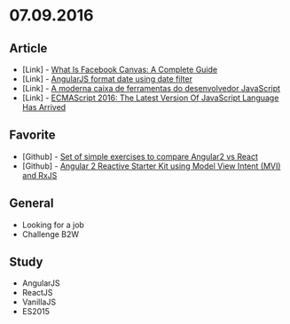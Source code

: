 # 07.09.2016

## Article 

- \[Link\] - [What Is Facebook Canvas: A Complete Guide](https://www.sitepoint.com/what-is-facebook-canvas-a-complete-guide/)
- \[Link\] - [AngularJS format date using date filter](http://infoheap.com/angularjs-date-filter/)
- \[Link\] - [A moderna caixa de ferramentas do desenvolvedor JavaScript](https://www.infoq.com/br/articles/modern-javascript-toolbox)
- \[Link\] - [ECMAScript 2016: The Latest Version Of JavaScript Language Has Arrived](http://fossbytes.com/ecmascript-2016-javascript-language-released/)


## Favorite

- \[Github\] - [Set of simple exercises to compare Angular2 vs React](https://github.com/palaumarc/angular2-vs-react)
- \[Github\] - [Angular 2 Reactive Starter Kit using Model View Intent (MVI) and RxJS](https://github.com/AngularClass/angular2-reactive-starter)


## General 

- Looking for a job
- Challenge B2W


## Study

- AngularJS
- ReactJS
- VanillaJS 
- ES2015
